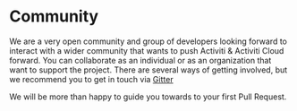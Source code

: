 # Community

We are a very open community and group of developers looking forward to interact with a wider community that wants to push Activiti & Activiti Cloud forward. You can collaborate as an individual or as an organization that want to support the project. There are several ways of getting involved, but we recommend you to get in touch via [Gitter](https://gitter.im/Activiti/Activiti7)

We will be more than happy to guide you towards to your first Pull Request.

